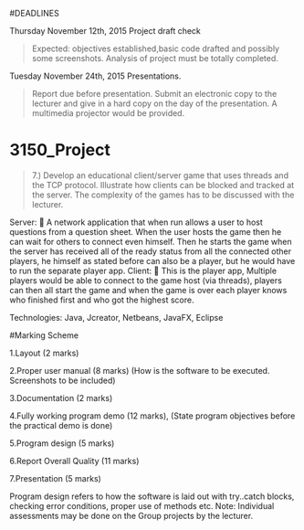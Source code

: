 #DEADLINES

Thursday November 12th, 2015 Project draft check

>Expected: objectives established,basic code drafted and possibly some screenshots. Analysis of project must be totally completed.

Tuesday November 24th, 2015 Presentations.

>Report due before presentation. Submit an electronic copy to the lecturer and give in a hard copy on the day of the presentation. A multimedia projector would be provided.

# 3150_Project
>7.) Develop an educational client/server game that uses threads and the TCP protocol. Illustrate how clients can be blocked and tracked at the server. The complexity of the games has to be discussed with the lecturer.

 Server: 
	A network application that when run allows a user to host questions from a question sheet. When the user hosts the game then he can wait for others to connect even himself. Then he starts the game when the server has received all of the ready status from all the connected other players, he himself as stated before can also be a player, but he would have to run the separate player app. 
Client: 
	This is the player app, Multiple players would be able to connect to the game host (via threads), players can then all start the game and when the game is over each player knows who finished first and who got the highest score.

Technologies:
Java, Jcreator, Netbeans, JavaFX, Eclipse


#Marking Scheme

1.Layout (2 marks)

2.Proper user manual (8 marks) (How is the software to be executed. Screenshots to be included)

3.Documentation (2 marks)

4.Fully working program demo (12 marks), (State program objectives before the practical demo is done)

5.Program design (5 marks)

6.Report Overall Quality (11 marks)

7.Presentation (5 marks)

Program design refers to how the software is laid out with try..catch blocks, checking error conditions, proper use of methods etc.
Note: Individual assessments may be done on the Group projects by the lecturer.
